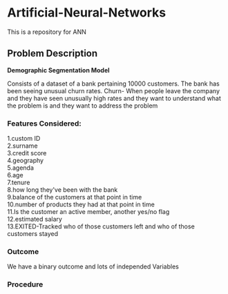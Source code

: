 # Artificial-Neural-Networks
This is a repository for ANN

## Problem Description
**Demographic Segmentation Model**

Consists of a dataset of a bank pertaining 10000 customers.
The bank has been seeing unusual churn rates.
Churn- When people leave the company and they have seen unusually high rates and they want to understand what the problem is and they want to address the
problem

### Features Considered:
1.custom ID <br />
2.surname<br />
3.credit score<br />
4.geography<br />
5.agenda<br />
6.age<br />
7.tenure<br />
8.how long they've been with the bank<br />
9.balance of the customers at that point in time<br />
10.number of products they had at that point in time<br />
11.Is the customer an active member, another yes/no flag<br />
12.estimated salary<br />
13.EXITED-Tracked who of those customers left and who of those customers stayed<br />
            
### Outcome
We have a binary outcome and lots of independed Variables

### Procedure


